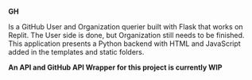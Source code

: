 **GH**

Is a GitHub User and Organization querier built with Flask that works on Replit. The User side is done, but Organization still needs to be finished.
This application presents a Python backend with HTML and JavaScript added in the templates and static folders.

**An API and GitHub API Wrapper for this project is currently WIP**
